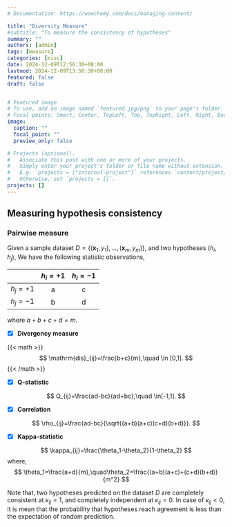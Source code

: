 ```yaml
---
# Documentation: https://wowchemy.com/docs/managing-content/

title: "Diversity Measure"
#subtitle: "To measure the consistency of hypotheses"
summary: ""
authors: [admin]
tags: [measure]
categories: [misc]
date: 2024-12-09T12:56:30+08:00
lastmod: 2024-12-09T13:56:30+08:00
featured: false
draft: false


# Featured image
# To use, add an image named `featured.jpg/png` to your page's folder.
# Focal points: Smart, Center, TopLeft, Top, TopRight, Left, Right, BottomLeft, Bottom, BottomRight.
image:
  caption: ""
  focal_point: ""
  preview_only: false

# Projects (optional).
#   Associate this post with one or more of your projects.
#   Simply enter your project's folder or file name without extension.
#   E.g. `projects = ["internal-project"]` references `content/project/deep-learning/index.md`.
#   Otherwise, set `projects = []`.
projects: []
---
```


## Measuring hypothesis consistency

### Pairwise measure

Given a sample dataset $D=\{(\pmb{x}_1,y_1),...,(\pmb{x}_m,y_m)\}$, and two hypotheses ($h_i,h_j$), We have the following statistic observations,


|       |   $h_i=+1$ |  $h_i=-1$ |
| :---: |  :---:     | :---:     |
| $h_j=+1$| a  |  c |
| $h_j=-1$| b  |  d |

where $a+b+c+d=m$.

- [x] **Divergency measure**

{{< math >}}
$$
\mathrm{dis}_{ij}=\frac{b+c}{m},\quad \in [0,1].
$$
{{< /math >}}

- [x] **Q-statistic**

$$
Q_{ij}=\frac{ad-bc}{ad+bc},\quad \in[-1,1].
$$

- [x] **Correlation**

$$
\rho_{ij}=\frac{ad-bc}{\sqrt{(a+b)(a+c)(c+d)(b+d)}}.
$$

- [x] **Kappa-statistic**

$$
\kappa_{ij}=\frac{\theta_1-\theta_2}{1-\theta_2}
$$
where,
$$
\theta_1=\frac{a+d}{m},\quad\theta_2=\frac{(a+b)(a+c)+(c+d)(b+d)}{m^2}
$$

Note that, two hypotheses predicted on the dataset $D$ are completely consistent at $\kappa_{ij}=1$, and completely independent at $\kappa_{ij}=0$. In case of $\kappa_{ij}<0$, it is mean that the probability that hypotheses reach agreement is less than the expectation of random prediction.